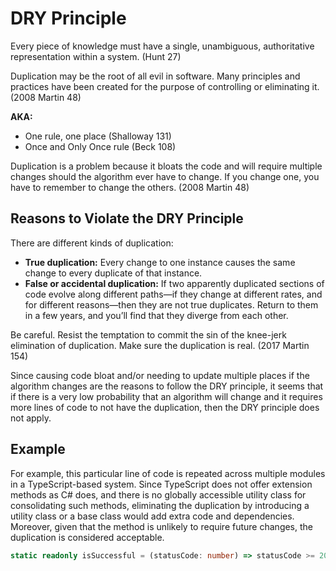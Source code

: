 # DRY Principle

Every piece of knowledge must have a single, unambiguous, authoritative representation within a system. (Hunt 27)

Duplication may be the root of all evil in software. Many principles and practices have been created for the purpose of
controlling or eliminating it. (2008 Martin 48)

**AKA:**

- One rule, one place (Shalloway 131)
- Once and Only Once rule (Beck 108)

Duplication is a problem because it bloats the code and will require multiple changes should the algorithm ever have to
change. If you change one, you have to remember to change the others. (2008 Martin 48)

## Reasons to Violate the DRY Principle

There are different kinds of duplication:

- **True duplication:** Every change to one instance causes the same change to every duplicate of that instance.
- **False or accidental duplication:** If two apparently duplicated sections of code evolve along different paths—if
  they change at different rates, and for different reasons—then they are not true duplicates. Return to them in a few
  years, and you’ll find that they diverge from each other.

Be careful. Resist the temptation to commit the sin of the knee-jerk elimination of duplication. Make sure the
duplication is real. (2017 Martin 154)

Since causing code bloat and/or needing to update multiple places if the algorithm changes are the reasons to follow the
DRY principle, it seems that if there is a very low probability that an algorithm will change and it requires more lines
of code to not have the duplication, then the DRY principle does not apply.

## Example

For example, this particular line of code is repeated across multiple modules in a TypeScript-based system. Since
TypeScript does not offer extension methods as C# does, and there is no globally accessible utility class for
consolidating such methods, eliminating the duplication by introducing a utility class or a base class would add extra
code and dependencies. Moreover, given that the method is unlikely to require future changes, the duplication is
considered acceptable.


```typescript
static readonly isSuccessful = (statusCode: number) => statusCode >= 200 && statusCode < 300;

```
